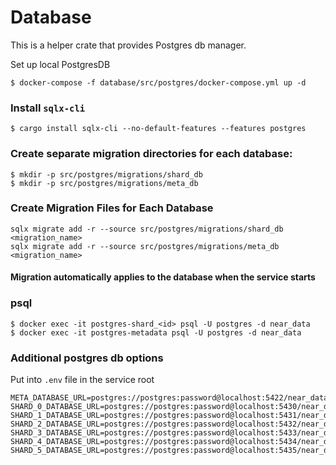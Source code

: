 # Database

This is a helper crate that provides Postgres db manager.

Set up local PostgresDB
```
$ docker-compose -f database/src/postgres/docker-compose.yml up -d
```

### Install `sqlx-cli`
```
$ cargo install sqlx-cli --no-default-features --features postgres
```

### Create separate migration directories for each database:
```
$ mkdir -p src/postgres/migrations/shard_db
$ mkdir -p src/postgres/migrations/meta_db
```

### Create Migration Files for Each Database
```
sqlx migrate add -r --source src/postgres/migrations/shard_db <migration_name>
sqlx migrate add -r --source src/postgres/migrations/meta_db <migration_name>
```
#### Migration automatically applies to the database when the service starts

### psql
```
$ docker exec -it postgres-shard_<id> psql -U postgres -d near_data
$ docker exec -it postgres-metadata psql -U postgres -d near_data
```

### Additional postgres db options
Put into `.env` file in the service root
```
META_DATABASE_URL=postgres://postgres:password@localhost:5422/near_data
SHARD_0_DATABASE_URL=postgres://postgres:password@localhost:5430/near_data
SHARD_1_DATABASE_URL=postgres://postgres:password@localhost:5431/near_data
SHARD_2_DATABASE_URL=postgres://postgres:password@localhost:5432/near_data
SHARD_3_DATABASE_URL=postgres://postgres:password@localhost:5433/near_data
SHARD_4_DATABASE_URL=postgres://postgres:password@localhost:5434/near_data
SHARD_5_DATABASE_URL=postgres://postgres:password@localhost:5435/near_data
```
